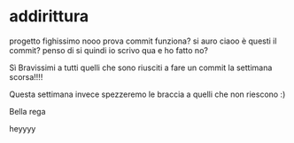 # addirittura
progetto fighissimo nooo
prova commit
funziona?
si auro
ciaoo
è questi il commit?
penso di si
quindi io scrivo qua e ho fatto no?

Sì
Bravissimi a tutti quelli che sono riusciti a fare un commit la settimana scorsa!!!!

Questa settimana invece spezzeremo le braccia a quelli che non riescono :)

Bella rega

heyyyy
